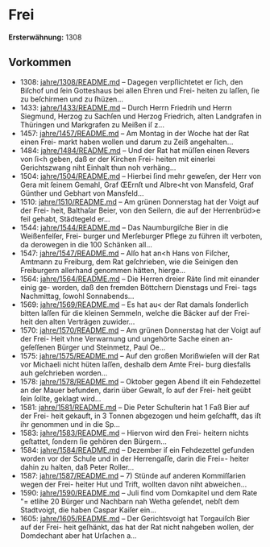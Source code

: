 # Frei

**Ersterwähnung:** 1308

## Vorkommen
- 1308: [jahre/1308/README.md](../jahre/1308/README.md) – Dagegen verpſlichtetet er ſich, den
Biſchof und ſein Gotteshaus bei allen Ehren und Frei-
heiten zu laſſen, ſie zu beſchirmen und zu ſhüzen...
- 1433: [jahre/1433/README.md](../jahre/1433/README.md) – Durch Herrn Friedrih und Herrn Siegmund, Herzog
zu Sachſen und Herzog Friedrich, alten Landgrafen in
Thüringen und Markgrafen zu Meißen iſ z...
- 1457: [jahre/1457/README.md](../jahre/1457/README.md) – Am Montag in der Woche hat der Rat einen Frei-
markt haben wollen und darum zu Zeiß angehalten...
- 1484: [jahre/1484/README.md](../jahre/1484/README.md) – Und der Rat hat müſſen
einen Revers von ſi<h geben, daß er der Kirchen Frei-
heiten mit einerlei Gerichtszwang niht Einhalt thun
noh verhäng...
- 1504: [jahre/1504/README.md](../jahre/1504/README.md) – Hierbei ſind mehr
geweſen, der Herr von Gera mit ſeinem Gemahl, Graf
ŒErnſt und Albre<ht von Mansfeld, Graf Günther und
Gebhart von Mansfeld...
- 1510: [jahre/1510/README.md](../jahre/1510/README.md) – Am grünen Donnerstag hat der Voigt auf der Frei-
heit, Balthaſar Beier, von den Seilern, die auf der
Herrenbrüd>e feil gehabt, Städtegeld er...
- 1544: [jahre/1544/README.md](../jahre/1544/README.md) – Das Naumburgiſche Bier in die Weißenfelſer, Frei-
burger und Merſeburger Pflege zu führen iſt verboten,
da derowegen in die 100 Schänken all...
- 1547: [jahre/1547/README.md](../jahre/1547/README.md) – Alſo hat an<h Hans von Fiſcher, Amtmann
zu Freiburg, dem Rat geſchrieben, wie die Seinigen den
Freiburgern allerhand genommen hätten, hierge...
- 1564: [jahre/1564/README.md](../jahre/1564/README.md) – Die Herren dreier Räte ſind mit einander einig ge-
worden, daß den fremden Böttchern Dienstags und Frei-
tags Nachmittag, ſowohl Sonnabends...
- 1569: [jahre/1569/README.md](../jahre/1569/README.md) – Es hat au< der Rat damals ſonderlich bitten laſſen
für die kleinen Semmeln, welche die Bäcker auf der Frei-
heit den alten Verträgen zuwider...
- 1570: [jahre/1570/README.md](../jahre/1570/README.md) – Am grünen Donnerstag hat der Voigt auf der Frei-
Heit vhne Verwarnung und ungehörte Sache einen an-
geſeſſenen Bürger und Steinmetz, Paul Oe...
- 1575: [jahre/1575/README.md](../jahre/1575/README.md) – Auf den großen Morißwieſen will der Rat
vor Michaeli nicht hüten laſſen, deshalb dem Amte Frei-
burg diesfalls auh geſchrieben worden...
- 1578: [jahre/1578/README.md](../jahre/1578/README.md) – Oktober gegen Abend iſt ein Fehdezettel an
der Mauer befunden, darin über Gewalt, ſo auf der Frei-
heit geübt ſein ſollte, geklagt wird...
- 1581: [jahre/1581/README.md](../jahre/1581/README.md) – Die Peter Schuſterin hat 1 Faß Bier auf der Frei-
heit gekauft, in 3 Tonnen abgezogen und heim geſchafft,
das iſt ihr genommen und in die Sp...
- 1583: [jahre/1583/README.md](../jahre/1583/README.md) – Hiervon wird den Frei-
heitern nichts geſtattet, ſondern ſie gehören den Bürgern...
- 1584: [jahre/1584/README.md](../jahre/1584/README.md) – Dezember iſ ein Fehdezettel gefunden worden
vor der Schule und in der Herrengaſſe, darin die Frei=-
heiter dahin zu halten, daß Peter Roller...
- 1587: [jahre/1587/README.md](../jahre/1587/README.md) – 7) Stünde auf anderen Kommiſſarien wegen der Frei-
heiter Hut und Trift, wollten davon niht abweichen...
- 1590: [jahre/1590/README.md](../jahre/1590/README.md) – Juli find vom Domkapitel und dem Rate "=
etlihe 20 Bürger und Nachbarn nah Wetha geſendet,
nebſt dem Stadtvoigt, die haben Caspar Kaiſer ein...
- 1605: [jahre/1605/README.md](../jahre/1605/README.md) – Der Gerichtsvoigt hat Torgauiſch Bier auf der Frei-
heit geſhänkt, das hat der Rat nicht nahgeben wollen,
der Domdechant aber hat Urſachen a...
